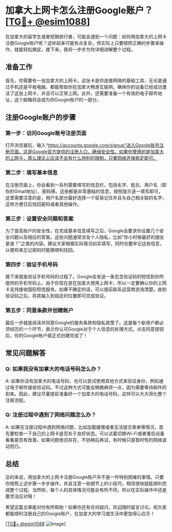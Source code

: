 # 加拿大上网卡怎么注册Google账户？[[TG💪+ @esim1088](https://t.me/s/esim1088)]

在加拿大的留学生或者短期旅行者，可能会遇到一个问题：如何用加拿大的上网卡注册Google账户呢？这听起来可能有点复杂，但实际上只要按照正确的步骤来操作，就能轻松搞定。接下来，我将一步步为你详细讲解整个过程。

## 准备工作

首先，你需要有一张加拿大的上网卡。这张卡是你连接网络的基础工具，无论是通过手机还是平板电脑，都能帮助你在加拿大畅游互联网。确保你的设备已经成功激活了这张上网卡，并且可以正常上网。此外，还需要准备一个有效的电子邮件地址，这个邮箱将会成为你Google账户的一部分。

## 注册Google账户的步骤

### 第一步：访问Google账号注册页面

打开浏览器后，输入“https://accounts.google.com/signup”进入Google账号注册页面。这是Google官方提供的注册入口，确保安全性。如果你使用的是加拿大的上网卡，那么理论上应该不会有什么特别的限制，只要网络连接稳定即可。

### 第二步：填写基本信息

在注册页面上，你会看到一系列需要填写的信息栏，包括名字、姓氏、用户名（即你的Gmail地址）、密码等。这些都是非常基础的信息，按照提示逐一填写即可。这里需要注意的是，用户名部分最好选择一个容易记住并且与自己相关联的名字，这样方便日后找回密码或者其他操作。

### 第三步：设置安全问题和答案

为了提高账户的安全性，在完成基本信息填写之后，Google会要求你设置几个安全问题以及相应的答案。这些问题通常涉及个人隐私，比如“你小时候最好的朋友是谁？”之类的内容。建议大家根据实际情况如实填写，同时也要牢记这些信息，以便将来忘记密码时能够顺利找回。

### 第四步：验证手机号码

接下来就是验证手机号码的过程了。Google会发送一条包含验证码的短信到你所提供的手机号码上。由于你现在是在加拿大使用上网卡，所以一定要确认你的上网卡支持接收国际短信服务。如果不确定的话，可以提前联系运营商咨询清楚。收到验证码之后，将其输入到指定的位置即可完成验证。

### 第五步：同意条款并创建账户

最后一步就是阅读并同意Google的服务条款和隐私政策了。这是每个新用户都必须经历的一个环节，表示你认可Google对于个人信息的处理方式。点击同意按钮后，你的Google账户就正式创建完成了！

## 常见问题解答

### Q: 如果我没有加拿大的电话号码怎么办？

A: 如果你没有加拿大的电话号码，也可以尝试使用其他方式来验证身份，例如通过电子邮件接收验证码。不过这种方式可能会稍微麻烦一点，因为需要等待邮件的到来。因此，建议尽量提前准备好一个加拿大的电话号码，这样可以大大简化整个注册流程。

### Q: 注册过程中遇到了网络问题怎么办？

A: 如果在注册过程中遇到网络问题，比如加载缓慢或者无法提交表单等情况，首先要检查一下自己的上网卡是否处于良好状态。可以试着切换Wi-Fi或者重启设备看看是否有改善。如果问题依旧存在，不妨稍后再试，有时候只是暂时性的网络波动而已。

## 总结

总的来说，用加拿大的上网卡注册Google账户并不是一件特别困难的事情。只要你按照上述步骤一步步操作，并且注意一些细节上的小技巧，相信很快就能顺利完成整个过程。当然啦，每个人的具体情况可能会有所不同，所以在实际操作中还是要灵活应对哦！

希望这篇文章能对你有所帮助！如果你还有任何疑问，欢迎随时留言讨论。祝大家都能顺利注册自己的Google账户，在加拿大的学习或生活中更加得心应手！

[[TG💪+ @esim1088](https://t.me/s/esim1088) ![Image](https://i.postimg.cc/4NQfJmqS/Snipaste-2025-05-13-00-14-12.png)]
